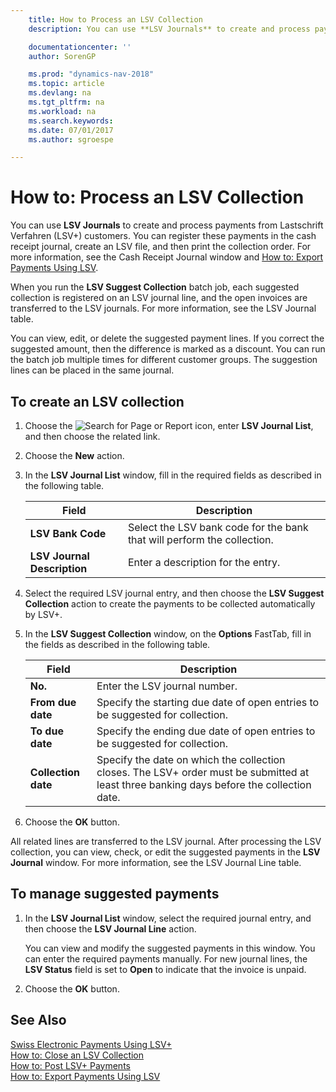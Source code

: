 ```yaml
---
    title: How to Process an LSV Collection
    description: You can use **LSV Journals** to create and process payments from Lastschrift Verfahren (LSV+) customers. You can register these payments in the cash receipt journal, create an LSV file, and then print the collection order.

    documentationcenter: ''
    author: SorenGP

    ms.prod: "dynamics-nav-2018"
    ms.topic: article
    ms.devlang: na
    ms.tgt_pltfrm: na
    ms.workload: na
    ms.search.keywords:
    ms.date: 07/01/2017
    ms.author: sgroespe

---
```

# How to: Process an LSV Collection
You can use **LSV Journals** to create and process payments from Lastschrift Verfahren (LSV+) customers. You can register these payments in the cash receipt journal, create an LSV file, and then print the collection order. For more information, see the Cash Receipt Journal window and [How to: Export Payments Using LSV](how-to-export-payments-using-lsv.md).  

When you run the **LSV Suggest Collection** batch job, each suggested collection is registered on an LSV journal line, and the open invoices are transferred to the LSV journals. For more information, see the LSV Journal table.  

You can view, edit, or delete the suggested payment lines. If you correct the suggested amount, then the difference is marked as a discount. You can run the batch job multiple times for different customer groups. The suggestion lines can be placed in the same journal.  

## To create an LSV collection  

1.  Choose the ![Search for Page or Report](../../media/ui-search/search_small.png "Search for Page or Report icon") icon, enter **LSV Journal List**, and then choose the related link.  
2.  Choose the **New** action.  
3.  In the **LSV Journal List** window, fill in the required fields as described in the following table.  

    |Field|Description|  
    |---------------------------------|---------------------------------------|  
    |**LSV Bank Code**|Select the LSV bank code for the bank that will perform the collection.|  
    |**LSV Journal Description**|Enter a description for the entry.|

4.  Select the required LSV journal entry, and then choose the **LSV Suggest Collection** action to create the payments to be collected automatically by LSV+.  
5.  In the **LSV Suggest Collection** window, on the **Options** FastTab, fill in the fields as described in the following table.  

    |Field|Description|  
    |---------------------------------|---------------------------------------|  
    |**No.**|Enter the LSV journal number.|  
    |**From due date**|Specify the starting due date of open entries to be suggested for collection.|  
    |**To due date**|Specify the ending due date of open entries to be suggested for collection.|  
    |**Collection date**|Specify the date on which the collection closes. The LSV+ order must be submitted at least three banking days before the collection date.|  

6.  Choose the **OK** button.  

All related lines are transferred to the LSV journal. After processing the LSV collection, you can view, check, or edit the suggested payments in the **LSV Journal** window. For more information, see the LSV Journal Line table.  

## To manage suggested payments  

1.  In the **LSV Journal List** window, select the required journal entry, and then choose the **LSV Journal Line** action.  

    You can view and modify the suggested payments in this window. You can enter the required payments manually. For new journal lines, the **LSV Status** field is set to **Open** to indicate that the invoice is unpaid.  

3.  Choose the **OK** button.  

## See Also  
 [Swiss Electronic Payments Using LSV+](swiss-electronic-payments-using-lsv-.md)   
 [How to: Close an LSV Collection](how-to-close-an-lsv-collection.md)   
 [How to: Post LSV+ Payments](how-to-post-lsv-payments.md)   
 [How to: Export Payments Using LSV](how-to-export-payments-using-lsv.md)
